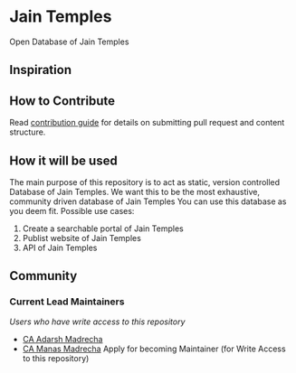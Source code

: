 # Jain Temples
Open Database of Jain Temples

## Inspiration

## How to Contribute
Read [contribution guide](/contribution/readme.md) for details on submitting pull request and content structure.

## How it will be used
The main purpose of this repository is to act as static, version controlled Database of Jain Temples.
We want this to be the most exhaustive, community driven database of Jain Temples
You can use this database as you deem fit. Possible use cases:
1. Create a searchable portal of Jain Temples
2. Publist website of Jain Temples
3. API of Jain Temples

## Community
### Current Lead Maintainers
_Users who have write access to this repository_
- [CA Adarsh Madrecha](https://github.com/adarshmadrecha)
- [CA Manas Madrecha](https://github.com/https://github.com/manasmadrecha)
Apply for becoming Maintainer (for Write Access to this repository)